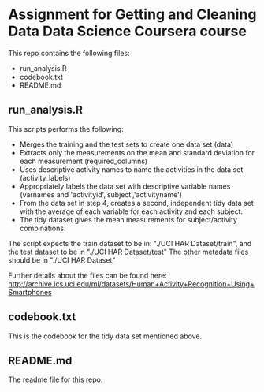 # Assignment for Getting and Cleaning Data Data Science Coursera course

This repo contains the following files:
* run_analysis.R
* codebook.txt
* README.md

## run_analysis.R
This scripts performs the following:
* Merges the training and the test sets to create one data set (data)
* Extracts only the measurements on the mean and standard deviation for each measurement (required_columns)
* Uses descriptive activity names to name the activities in the data set (activity_labels)
* Appropriately labels the data set with descriptive variable names (varnames and 'activityid','subject','activityname')
* From the data set in step 4, creates a second, independent tidy data set with the average of each variable for each activity and each subject.
* The tidy dataset gives the mean measurements for subject/activity combinations.

The script expects the train dataset to be in: "./UCI HAR Dataset/train", and the test dataset to be in "./UCI HAR Dataset/test"
The other metadata files should be in "./UCI HAR Dataset"

Further details about the files can be found here: http://archive.ics.uci.edu/ml/datasets/Human+Activity+Recognition+Using+Smartphones

## codebook.txt
This is the codebook for the tidy data set mentioned above. 

## README.md
The readme file for this repo.
